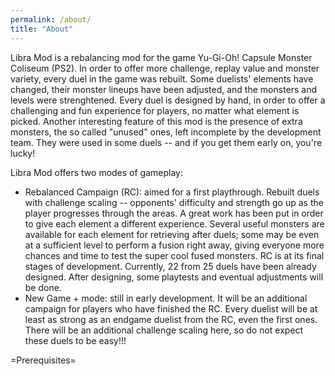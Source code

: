 ```yaml
---
permalink: /about/
title: "About"
---
```


Libra Mod is a rebalancing mod for the game Yu-Gi-Oh! Capsule Monster Coliseum (PS2). In order to offer more challenge, replay value and monster variety, every duel in the game was rebuilt. Some duelists' elements have changed, their monster lineups have been adjusted, and the monsters and levels were strenghtened. Every duel is designed by hand, in order to offer a challenging and fun experience for players, no matter what element is picked. Another interesting feature of this mod is the presence of extra monsters, the so called "unused" ones, left incomplete by the development team. They were used in some duels -- and if you get them early on, you're lucky!

Libra Mod offers two modes of gameplay:

- Rebalanced Campaign (RC): aimed for a first playthrough. Rebuilt duels with challenge scaling -- opponents' difficulty and strength go up as the player progresses through the areas. A great work has been put in order to give each element a different experience. Several useful monsters are available for each element for retrieving after duels; some may be even at a sufficient level to perform a fusion right away, giving everyone more chances and time to test the super cool fused monsters. RC is at its final stages of development. Currently, 22 from 25 duels have been already designed. After designing, some playtests and eventual adjustments will be done.
- New Game + mode: still in early development. It will be an additional campaign for players who have finished the RC. Every duelist will be at least as strong as an endgame duelist from the RC, even the first ones. There will be an additional challenge scaling here, so do not expect these duels to be easy!!!


=Prerequisites=


